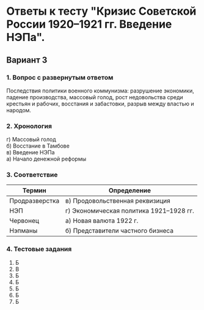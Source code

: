 # Ответы к тесту "Кризис Советской России 1920–1921 гг. Введение НЭПа".  
## Вариант 3

### 1. Вопрос с развернутым ответом  
Последствия политики военного коммунизма: разрушение экономики, падение производства, массовый голод, рост недовольства среди крестьян и рабочих, восстания и забастовки, разрыв между властью и народом.

### 2. Хронология  
г) Массовый голод  
б) Восстание в Тамбове  
в) Введение НЭПа  
а) Начало денежной реформы

### 3. Соответствие

| Термин              | Определение                       |
|---------------------|-----------------------------------|
| Продразверстка      | в) Продовольственная реквизиция   |
| НЭП                 | г) Экономическая политика 1921–1928 гг. |
| Червонец            | а) Новая валюта 1922 г.           |
| Нэпманы             | б) Представители частного бизнеса |

### 4. Тестовые задания

1. Б  
2. В  
3. Б  
4. Б  
5. Б  
6. Б  
7. Б
